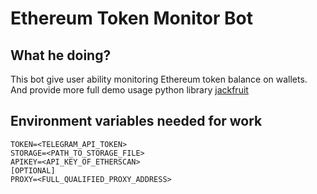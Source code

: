 # Ethereum Token Monitor Bot
## What he doing?
This bot give user ability monitoring Ethereum token balance on wallets. And provide more full demo usage python library [jackfruit](https://github.com/zzzzlzzzz/jackfruit)
## Environment variables needed for work
```shell script
TOKEN=<TELEGRAM_API_TOKEN>
STORAGE=<PATH_TO_STORAGE_FILE>
APIKEY=<API_KEY_OF_ETHERSCAN>
[OPTIONAL]
PROXY=<FULL_QUALIFIED_PROXY_ADDRESS>
```